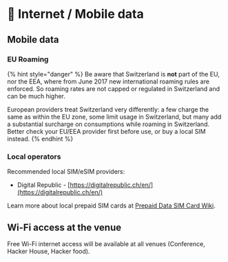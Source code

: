 # 📶 Internet / Mobile data

## Mobile data

### EU Roaming

{% hint style="danger" %}
Be aware that Switzerland is **not** part of the EU, nor the EEA, where from June 2017 new international roaming rules are enforced. So roaming rates are not capped or regulated in Switzerland and can be much higher.

European providers treat Switzerland very differently: a few charge the same as within the EU zone, some limit usage in Switzerland, but many add a substantial surcharge on consumptions while roaming in Switzerland. Better check your EU/EEA provider first before use, or buy a local SIM instead.
{% endhint %}

### Local operators

Recommended local SIM/eSIM providers:

* Digital Republic - [https://digitalrepublic.ch/en/](https://digitalrepublic.ch/en/)

Learn more about local prepaid SIM cards at [Prepaid Data SIM Card Wiki](https://prepaid-data-sim-card.fandom.com/wiki/Switzerland).

## Wi-Fi access at the venue

Free Wi-Fi internet access will be available at all venues (Conference, Hacker House, Hacker food).
